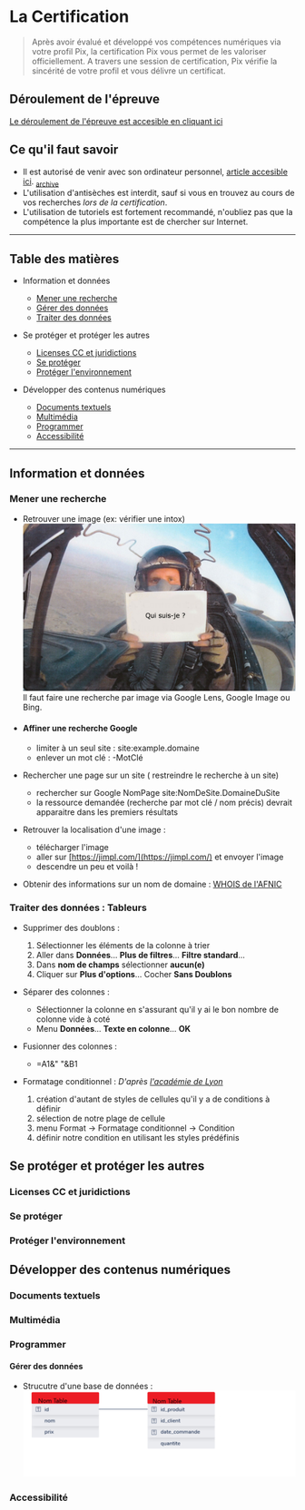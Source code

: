 # La Certification

> Après avoir évalué et développé vos compétences numériques via votre profil Pix, la certification Pix vous permet de les valoriser officiellement. A travers une session de certification, Pix vérifie la sincérité de votre profil et vous délivre un certificat.

## Déroulement de l'épreuve

[Le déroulement de l'épreuve est accesible en cliquant ici](https://support.pix.org/fr/support/solutions/articles/15000039381-comment-se-d%C3%A9roule-la-session-de-certification-)

## Ce qu'il faut savoir

- Il est autorisé de venir avec son ordinateur personnel, [article accesible ici](https://support.pix.org/fr/support/solutions/articles/15000039384-puis-je-amener-mon-ordinateur-ou-choisir-le-syst%C3%A8me-d-exploitation-de-l-ordinateur-sur-lequel-je-sera). <sub>[archive](https://web.archive.org/web/20210730103802/https://support.pix.org/fr/support/solutions/articles/15000039384-puis-je-amener-mon-ordinateur-ou-choisir-le-syst%C3%A8me-d-exploitation-de-l-ordinateur-sur-lequel-je-sera)</sub>
- L'utilisation d'antisèches est interdit, sauf si vous en trouvez au cours de vos recherches *lors de la certification*.
- L'utilisation de tutoriels est fortement recommandé, n'oubliez pas que la compétence la plus importante est de chercher sur Internet.

___

## Table des matières

- Information et données  
  - [Mener une recherche](#mener-une-recherche)
  - [Gérer des données](#gérer-des-données)
  - [Traiter des données](#traiter-des-données--tableurs)

- Se protéger et protéger les autres  
  - [Licenses CC et juridictions](#licenses-cc-et-juridictions)
  - [Se protéger](#se-protéger)
  - [Protéger l'environnement](#protéger-lenvironnement)

- Développer des contenus numériques
  - [Documents textuels](#documents-textuels)
  - [Multimédia](#multimédia)
  - [Programmer](#programmer)
  - [Accessibilité](#accessibilité)

___

## Information et données

### Mener une recherche  

- Retrouver une image (ex: vérifier une intox)
![Matthew KRIVOHLAVY](./illustrations/pilote.jpg)
    Il faut faire une recherche par image via Google Lens, Google Image ou Bing.

- #### Affiner une recherche Google

  - limiter à un seul site : site:example.domaine
  - enlever un mot clé : -MotClé
- Rechercher une page sur un site ( restreindre le recherche à un site)
  - rechercher sur Google NomPage site:NomDeSite.DomaineDuSite
  - la ressource demandée (recherche par mot clé / nom précis) devrait apparaitre dans les premiers résultats
- Retrouver la localisation d'une image :
  - télécharger l'image
  - aller sur [https://jimpl.com/](https://jimpl.com/) et envoyer l'image
  - descendre un peu et voilà !
- Obtenir des informations sur un nom de domaine : [WHOIS de l'AFNIC](afnic.fr)

### Traiter des données : Tableurs

- Supprimer des doublons :  
  1. Sélectionner les éléments de la colonne à trier
  1. Aller dans **Données**... **Plus de filtres**... **Filtre standard**...
  1. Dans **nom de champs** sélectionner **aucun(e)**
  1. Cliquer sur **Plus d'options**... Cocher **Sans Doublons**

- Séparer des colonnes :  
  - Sélectionner la colonne en s'assurant qu'il y ai le bon nombre de colonne vide à coté  
  - Menu **Données**... **Texte en colonne**... **OK**

- Fusionner des colonnes :  
  - =A1&" "&B1

- Formatage conditionnel : *D'après [l'académie de Lyon](https://dane.ac-lyon.fr/spip/IMG/scenari/libreoffice/co/calc_formatage_conditionnel.html)*
  1. création d'autant de styles de cellules qu'il y a de conditions à définir
  1. sélection de notre plage de cellule
  1. menu Format -> Formatage conditionnel -> Condition
  1. définir notre condition en utilisant les styles prédéfinis

## Se protéger et protéger les autres  

### Licenses CC et juridictions  

### Se protéger

### Protéger l'environnement  

## Développer des contenus numériques

### Documents textuels

### Multimédia  

### Programmer  

#### Gérer des données

- Strucutre d'une base de données :  
![Schéma bdd](./illustrations/architecture_bdd.png)

### Accessibilité  

